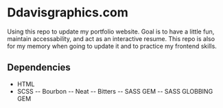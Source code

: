 # Ddavisgraphics.com  
Using this repo to update my portfolio website.  Goal is to have a little fun, maintain accessability, and act as an interactive resume. This repo is also for my memory when going to update it and to practice my frontend skills. 

## Dependencies 
- HTML
- SCSS 
 -- Bourbon
 -- Neat
 -- Bitters 
 -- SASS GEM
 -- SASS GLOBBING GEM 

